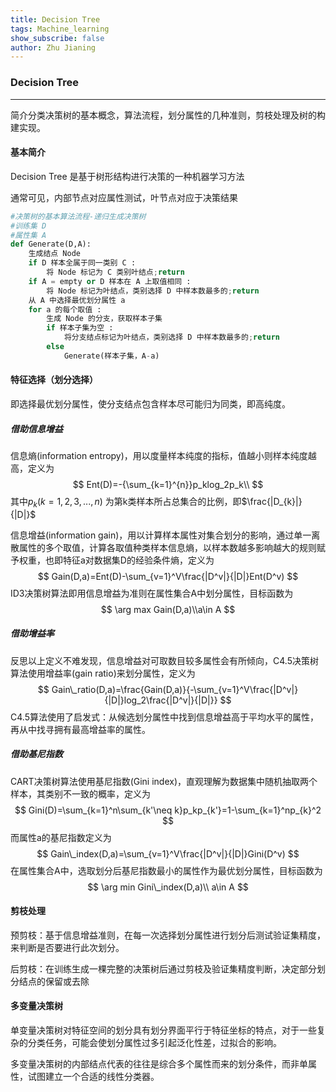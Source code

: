 ```yaml
---
title: Decision Tree
tags: Machine_learning
show_subscribe: false
author: Zhu Jianing
---
```


### Decision Tree

------

简介分类决策树的基本概念，算法流程，划分属性的几种准则，剪枝处理及树的构建实现。

<!--more-->

#### 基本简介

Decision Tree 是基于树形结构进行决策的一种机器学习方法

通常可见，内部节点对应属性测试，叶节点对应于决策结果

```python
#决策树的基本算法流程-递归生成决策树
#训练集 D
#属性集 A
def Generate(D,A):
    生成结点 Node
    if D 样本全属于同一类别 C :
        将 Node 标记为 C 类别叶结点;return
    if A = empty or D 样本在 A 上取值相同 :
        将 Node 标记为叶结点，类别选择 D 中样本数最多的;return
    从 A 中选择最优划分属性 a
    for a 的每个取值 :
        生成 Node 的分支，获取样本子集
        if 样本子集为空 :
            将分支结点标记为叶结点，类别选择 D 中样本数最多的;return
        else
        	Generate(样本子集，A-a)
```



#### 特征选择（划分选择）

即选择最优划分属性，使分支结点包含样本尽可能归为同类，即高纯度。

##### 借助信息增益

信息熵(information entropy)，用以度量样本纯度的指标，值越小则样本纯度越高，定义为
$$
Ent(D)=-{\sum_{k=1}^{n}}p_klog_2p_k\\
$$
其中$p_k(k=1,2,3,...,n)$ 为第k类样本所占总集合的比例，即$\frac{|D_{k}|}{|D|}$

信息增益(information gain)，用以计算样本属性对集合划分的影响，通过单一离散属性的多个取值，计算各取值种类样本信息熵，以样本数越多影响越大的规则赋予权重，也即特征a对数据集D的经验条件熵，定义为
$$
Gain(D,a)=Ent(D)-\sum_{v=1}^V\frac{|D^v|}{|D|}Ent(D^v)
$$
ID3决策树算法即用信息增益为准则在属性集合A中划分属性，目标函数为
$$
\arg max Gain(D,a)\\a\in A
$$

##### 借助增益率

反思以上定义不难发现，信息增益对可取数目较多属性会有所倾向，C4.5决策树算法使用增益率(gain ratio)来划分属性，定义为
$$
Gain\_ratio(D,a)=\frac{Gain(D,a)}{-\sum_{v=1}^V\frac{|D^v|}{|D|}log_2\frac{|D^v|}{|D|}}
$$
C4.5算法使用了启发式：从候选划分属性中找到信息增益高于平均水平的属性，再从中找寻拥有最高增益率的属性。

##### 借助基尼指数

CART决策树算法使用基尼指数(Gini index)，直观理解为数据集中随机抽取两个样本，其类别不一致的概率，定义为
$$
Gini(D)=\sum_{k=1}^n\sum_{k'\neq k}p_kp_{k'}=1-\sum_{k=1}^np_{k}^2
$$
而属性a的基尼指数定义为
$$
Gain\_index(D,a)=\sum_{v=1}^V\frac{|D^v|}{|D|}Gini(D^v)
$$
在属性集合A中，选取划分后基尼指数最小的属性作为最优划分属性，目标函数为
$$
\arg min Gini\_index(D,a)\\
a\in A
$$

#### 剪枝处理

预剪枝：基于信息增益准则，在每一次选择划分属性进行划分后测试验证集精度，来判断是否要进行此次划分。

后剪枝：在训练生成一棵完整的决策树后通过剪枝及验证集精度判断，决定部分划分结点的保留或去除

#### 多变量决策树

单变量决策树对特征空间的划分具有划分界面平行于特征坐标的特点，对于一些复杂的分类任务，可能会使划分属性过多引起泛化性差，过拟合的影响。

多变量决策树的内部结点代表的往往是综合多个属性而来的划分条件，而非单属性，试图建立一个合适的线性分类器。

